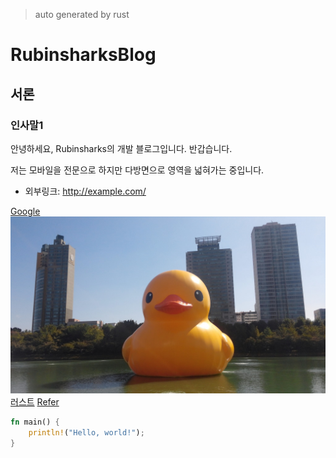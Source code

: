 
> auto generated by rust

# RubinsharksBlog

## 서론

### 인사말1

안녕하세요, Rubinsharks의 개발 블로그입니다. 반갑습니다.

저는 모바일을 전문으로 하지만
다방면으로 영역을 넓혀가는 중입니다.

* 외부링크: <http://example.com/>

[Google](https://google.com "google link")
![Alt text](image.jpeg "Optional title")
[러스트](language/rust "러스트")
[Refer](refer "러스트")

``` rust
fn main() {
    println!("Hello, world!");
}
```

[#TAG]: # "android, rust"
